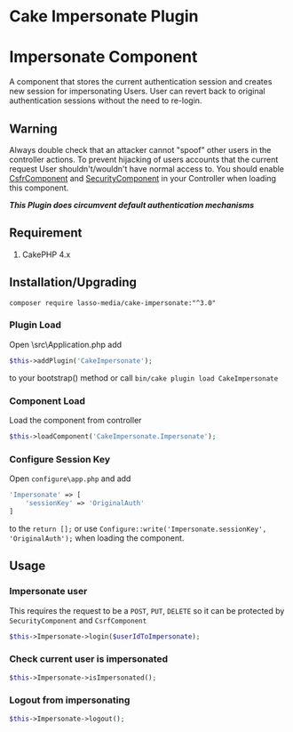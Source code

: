 # Cake Impersonate Plugin

# Impersonate Component
A component that stores the current authentication session and creates new session for impersonating Users. User can revert back to original authentication sessions without the need to re-login.

## Warning
Always double check that an attacker cannot "spoof" other users in the controller actions. To prevent hijacking of users accounts that the current request User shouldn't/wouldn't have normal access to. You should enable [CsfrComponent](https://book.cakephp.org/3.0/en/controllers/components/csrf.html) and [SecurityComponent](https://book.cakephp.org/3.0/en/controllers/components/security.html) in your Controller when loading this component.

***This Plugin does circumvent default authentication mechanisms***

## Requirement
1. CakePHP 4.x

## Installation/Upgrading
`
composer require lasso-media/cake-impersonate:"^3.0"
`

### Plugin Load
Open \src\Application.php add
```php
$this->addPlugin('CakeImpersonate');
```
to your bootstrap() method or call `bin/cake plugin load CakeImpersonate`

### Component Load
Load the component from controller
```php
$this->loadComponent('CakeImpersonate.Impersonate'); 
```

### Configure Session Key
Open `configure\app.php` and add
```php
'Impersonate' => [
    'sessionKey' => 'OriginalAuth'
]

```
to the `return [];` or use `Configure::write('Impersonate.sessionKey', 'OriginalAuth');` when loading the component.

## Usage
### Impersonate user
This requires the request to be a `POST`, `PUT`, `DELETE` so it can be protected by `SecurityComponent` and `CsrfComponent`
```php
$this->Impersonate->login($userIdToImpersonate);
```

### Check current user is impersonated
```php
$this->Impersonate->isImpersonated();
```

### Logout from impersonating
```php
$this->Impersonate->logout();
```
